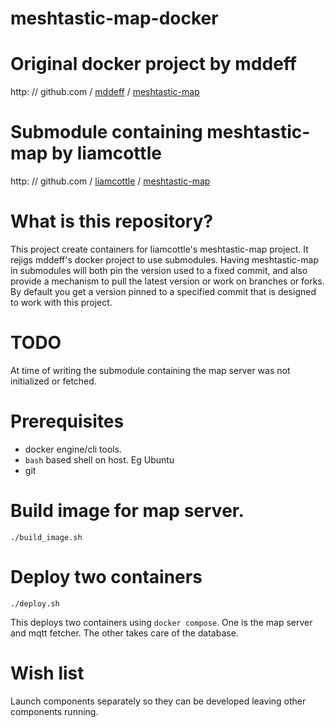 # meshtastic-map-docker

# Original docker project by mddeff

http: // github.com / [mddeff](https://github.com/mddeff) / [meshtastic-map](https://github.com/mddeff/meshtastic-map)

# Submodule containing meshtastic-map by liamcottle

http: // github.com / [liamcottle](https://github.com/liamcottle) / [meshtastic-map](https://github.com/liamcottle/meshtastic-map)

# What is this repository?

This project create containers for liamcottle's meshtastic-map project.
It rejigs mddeff's docker project to use submodules.
Having meshtastic-map in submodules will both pin the version used to a fixed commit, and also provide a mechanism to pull the latest version or work on branches or forks. By default you get a version pinned to a specified commit
that is designed to work with this project.

# TODO

At time of writing the submodule containing the map server was not initialized
or fetched.

# Prerequisites

* docker engine/cli tools.
* `bash` based shell on host. Eg Ubuntu
* git

# Build image for map server.

```
./build_image.sh
```

# Deploy two containers

```
./deploy.sh
```

This deploys two containers using `docker compose`. One is the map server and
mqtt fetcher. The other takes care of the database.

# Wish list

Launch components separately so they can be developed leaving other components running.
